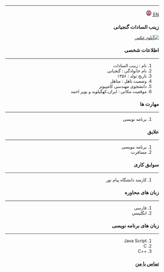 
---
[EN](resume-EN.md)<a class="pt-trigger" href="resume-EN" data-animation="62"> <img src="img/en.png" width="20" height="20"/></a>

<style type="text/css">
body{
 direction:rtl;
}
</style>
### زینب السادات گنجیانی

<a href="https://uupload.ir/view/c1jg_whatsapp_image_2021-01-13_at_20.56.44.jpeg" target="_blank"><img src="https://uupload.ir/files/c1jg_whatsapp_image_2021-01-13_at_20.56.44_thumb.jpeg" border="0" alt="آپلود عکس" /></a>

### اطلاعات شخصی

---
<ol>
 <li> نام : زینب السادات</li>
 <li> نام خانوادگی : گنجیانی</li>
 <li> تاریخ تولد : ۱۳۵۶</li>
 <li> وضعیت تاهل : متاهل</li>
 <li> دانشجوی مهندسی کامپیوتر</li>
 <li> موقعیت مکانی : ایران،کهگیلویه و بویر احمد</li>
</ol>


### مهارت ها

---
<ol>
 <li> برنامه نویسی</li>
</ol>


### علایق

---
<ol>
 <li> برنامه بنویسی</li>
 <li> مسافرت</li>
</ol>

### سوابق کاری

---
<ol>
 <li> کارمند دانشگاه پیام نور</li>
</ol>

### زبان های محاوره

---
<ol>
 <li> فارسی</li>
 <li> انگلیسی</li>
</ol>

### زبان های برنامه نویسی

---
<ol>
 <li> Java Script</li>
 <li> C</li>
 <li> ++C</li>
</ol>
 

### [تماس با من](‪zeinabganjinaei@gmail.com)
